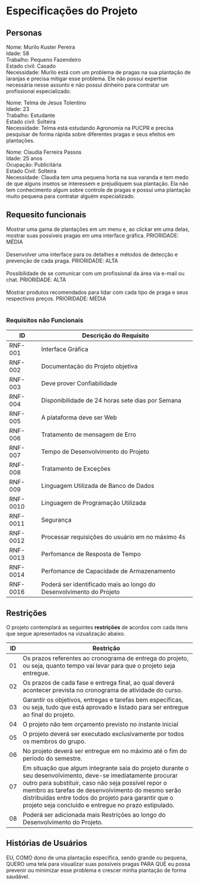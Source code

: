 # Especificações do Projeto

## Personas

Nome: Murilo Kuster Pereira
<br>
Idade: 58
<br>
Trabalho: Pequeno Fazendeiro
<br>
Estado civil: Casado
<br>
Necessidade: Murilo está com um problema de pragas na sua plantação de laranjas e precisa mitigar esse problema. Ele não possui expertise necessária nesse assunto e não possui dinheiro para contratar um profissional especializado.

Nome: Telma de Jesus Tolentino
<br>
Idade: 23
<br>
Trabalho: Estudante
<br>
Estado civil: Solteira
<br>
Necessidade: Telma está estudando Agronomia na PUCPR e precisa pesquisar de forma rápida sobre diferentes pragas e seus efeitos em plantações.

Nome: Claudia Ferreira Passos
<br>
Idade: 25 anos
<br>
Ocupação: Publicitária
<br>
Estado Civil: Solteira
<br>
Necessidade: Claudia tem uma pequena horta na sua varanda e tem medo de que alguns insetos se interessem e prejudiquem sua plantação. Ela não tem conhecimento algum sobre controle de pragas e possui uma plantação muito pequena para contratar alguém especializado.



## Requesito funcionais
Mostrar uma gama de plantações em um menu e, ao clickar em uma delas, mostrar suas possíveis pragas em uma interface gráfica. PRIORIDADE: MÉDIA
<br><br>
Desenvolver uma interface para os detalhes e métodos de detecção e prevenção de cada praga. PRIORIDADE: ALTA 
<br><br>
Possibilidade de se comunicar com um profissional da área via e-mail ou chat.  PRIORIDADE: ALTA
<br><br>
Mostrar produtos recomendados para lidar com cada tipo de praga e seus respectivos preços. PRIORIDADE: MÉDIA
<br><br>

### Requisitos não Funcionais

|ID     | Descrição do Requisito  |
|-------|-------------------------|
|RNF-001| Interface Gráfica |
|RNF-002| Documentação do Projeto objetiva |
|RNF-003| Deve prover Confiabilidade|
|RNF-004| Disponibilidade de  24 horas sete dias por Semana |
|RNF-005| A plataforma deve ser Web|
|RNF-006| Tratamento de mensagem de Erro | 
|RNF-007| Tempo de Desenvolvimento do Projeto |
|RNF-008| Tratamento de Exceções |
|RNF-009| Linguagem Utilizada de Banco de Dados | 
|RNF-0010| Linguagem de Programação Utilizada | 
|RNF-0011| Segurança | MÉDIA | 
|RNF-0012| Processar requisições do usuário em no máximo 4s |
|RNF-0013| Perfomance de Resposta de Tempo | ALTA |
|RNF-0014| Perfomance de Capacidade de Armazenamento | 
|RNF-0016| Poderá ser identificado mais ao longo do Desenvolvimento do Projeto | 
## Restrições

 O projeto contemplará as seguintes **restrições** de acordos com cada itens que segue apresentados na vizualização abaixo.

|ID| Restrição                                                                                                              |
|--|------------------------------------------------------------------------------------------------------------------------|
|01| Os prazos referentes ao cronograma de entrega do projeto, ou seja, quanto tempo vai levar para que o projeto seja entregue.|
|02| Os prazos de cada fase e entrega final, ao qual deverá acontecer prevista no cronograma de atividade do curso.         |
|03| Garantir os objetivos, entregas e tarefas bem específicas, ou seja, tudo que está aprovado e listado para ser entregue ao final do projeto.|
|04| O projeto não tem orçamento previsto no instante inicial                                                               |
|05| O projeto deverá ser executado exclusivamente por todos os membros do grupo.                                           |
|06| No projeto deverá ser entregue em no máximo até o fim do período do semestre.                                          |
|07| Em situação que algum integrante saia do projeto durante o seu desenvolvimento, deve-se imediatamente procurar outro para substituir, caso não seja possível repor o membro as tarefas de desenvolvimento do mesmo serão distribuídas entre todos do projeto para garantir que o projeto seja concluído e entregue no prazo estipulado.|  
|08| Poderá ser adicionada mais Restrições ao longo do Desenvolvimento do Projeto.    

## Histórias de Usuários

EU, COMO dono de uma plantação específica, sendo grande ou pequena, QUERO uma tela para visualizar suas possíveis pragas PARA QUE eu possa prevenir ou minimizar esse problema e crescer minha plantação de forma saudável.
